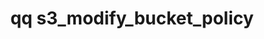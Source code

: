 ---
category: s3
command: s3_modify_bucket_policy
optional_options:
- alternate: []
  help: The bucket who's policy will be modified.
  name: --bucket
  required: true
- alternate: []
  help: Allow the policy set to remove the ability for this user to change the policy.
  name: --allow-remove-self
  required: false
permalink: /qq-cli-command-guide/s3/s3_modify_bucket_policy.html
positional_options: []
sidebar: qq_cli_command_reference_sidebar
summary: This section explains how to use the <code>qq s3_modify_bucket_policy</code>
  command.
synopsis: Modify the access policy for --bucket.
title: qq s3_modify_bucket_policy
usage: qq s3_modify_bucket_policy [-h] --bucket BUCKET [--allow-remove-self] {delete_statement,append_statement,modify_statement}
  ...
zendesk_source: qq CLI Command Guide

---